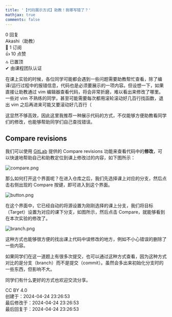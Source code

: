 ```yaml
---
title: '【代码展示方式】助教！我哪写错了？'
mathjax: true
comments: false
---
```

<div class="post-info">0 回复</div>

<div id="reply-0" class="reply">
<div class="reply-header">
<span>Akashi（助教）</span>
<div class="reply-badges"><div class="badge badge-subscribes">&#x1F516;&#xFE0E; 1 订阅</div><div class="badge badge-likes">&#x1F44D;&#xFE0E; 10 点赞</div><div class="badge badge-topped">&#x1F51D;&#xFE0E; 已置顶</div><div class="badge badge-authentic">&#x2714;&#xFE0E; 由课程团队认证</div></div>
</div>
<div class="reply-text">

在课上实验的时候，各位同学可能都会遇到一些问题需要助教帮忙查看，除了编译/运行过程中的报错信息，代码也是必须要展示的一项内容。但设想一下，如果直接让助教通过 vim 编辑器查看代码，将会非常折磨，难以看出来修改了哪里。一些对 vim 不熟练的同学，甚至可能需要每次都用滚轮滚动好几百行找函数，退出 vim 之后再进来可能又要滚动好几百行（

这显然不够高效，因此这里我推荐一种展示代码的方式，不仅能够方便助教看同学们的修改，也能够帮助同学们自己查找错误。

## Compare revisions

我们可以使用 [GitLab](https://git.os.buaa.edu.cn/) 提供的 Compare revisions 功能来查看代码中的**修改**，可以快速地帮助自己和助教定位到课上修改过的内容，如下图所示：

![compare.png](/public/20374249/55e162ad-a77c-4567-819b-5263488fa4ba/compare.png)

那么如何打开这个界面呢？在进入仓库之后，我们先选择课上对应的分支，然后点击右侧出现的 Compare 按键，即可进入到这个界面。

![button.png](/public/20374249/0770fd25-5915-4828-9d4b-133276097dd9/button.png)

在这个界面中，它已经自动的将源设置为刚刚选择的课上分支，我们将目标（Target）设置为对应的课下分支，如图所示，然后点击 Compare，就能够看到在本次实验的修改了。

![branch.png](/public/20374249/5a05f959-fb50-4455-b3b4-cfd6e47e5b12/branch.png)

这种方式也能够很方便的找出课上代码中误修改的地方，例如不小心错误的删除了一些内容。

如果同学们在这一道题上有很多次提交，也可以通过这种方式查看，因为这种方式对比的是分支（branch）而不是提交（commit）。虽然会多出来初始化分支时的一些东西，但影响不大。

同学们有什么更好的方式也欢迎交流分享。

</div>
<div class="reply-footer">
<span>CC BY 4.0</span>
<div class="reply-datetime">
创建于：<time datetime="2024-04-24T23:26:53.581834+08:00" title="2024-04-24T23:26:53.581834+08:00">2024-04-24 23:26:53</time>
<br>最后修改于：<time datetime="2024-04-24T23:26:53.581834+08:00" title="2024-04-24T23:26:53.581834+08:00">2024-04-24 23:26:53</time>
<br>最后回复于：<time datetime="2024-04-24T23:26:53.581834+08:00" title="2024-04-24T23:26:53.581834+08:00">2024-04-24 23:26:53</time>
</div>
</div>
<div style="clear: both;"></div>
</div>

